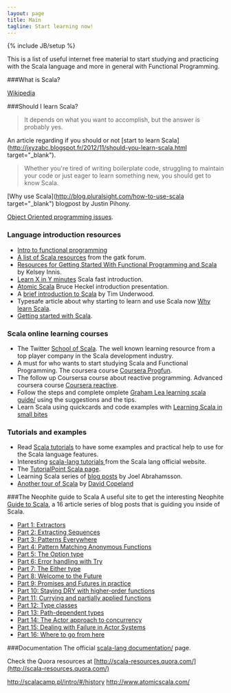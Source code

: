 ```yaml
---
layout: page
title: Main
tagline: Start learning now!
---
```

{% include JB/setup %}

This is a list of useful internet free material to start studying and practicing with the Scala language and more in general with Functional Programming.  

###What is Scala?

<a href="http://en.wikipedia.org/wiki/Scala_%28programming_language%29" target="_blank">Wikipedia</a>

###Should I learn Scala?

> It depends on what you want to accomplish, 
> but the answer is probably yes.

An article regarding if you should or not [start to learn Scala](http://jxyzabc.blogspot.fr/2012/11/should-you-learn-scala.html target="_blank"). 

>Whether you're tired of writing boilerplate code, 
> struggling to maintain your code or just eager to 
> learn something new, you should get to know Scala.

[Why use Scala](http://blog.pluralsight.com/how-to-use-scala target="_blank") blogpost by Justin Pihony. 

[Object Oriented programming issues](http://www.smashcompany.com/technology/object-oriented-programming-is-an-expensive-disaster-which-must-end).

### Language introduction resources
* [Intro to functional programming](http://rafaelcfreire.github.io/2014/10/30/Where-to-start-with-functional-programming/)
* [A list of Scala resources](http://gatkforums.broadinstitute.org/discussion/1897/scala-resources) from the gatk forum.
* [Resources for Getting Started With Functional Programming and Scala](http://nerd.kelseyinnis.com/blog/2013/01/07/resources-for-getting-started-with-functional-programming-and-scala/) by Kelsey Innis.
* [Learn X in Y minutes](http://learnxinyminutes.com/docs/scala/) Scala fast introduction.  
* [Atomic Scala](http://s3-eu-west-1.amazonaws.com/presentations2012/21_presentation.pdf) Bruce Heckel introduction presentation.   
* A [brief introduction to Scala](http://www.slideshare.net/tpunder/a-brief-intro-to-scala) by Tim Underwood.  
* Typesafe article about why starting to learn and use Scala now [Why learn Scala](http://typesafe.com/blog/why-learn-scala "why-learn-scala").  
* [Getting started with Scala](https://www.bionicspirit.com/blog/2013/05/13/getting-started-with-scala.html).  
 
### Scala online learning courses

* The Twitter [School of Scala](https://twitter.github.io/scala_school/ "Twitter Scala School"). The well known learning resource from a top player company in the Scala development industry.  
* A must for who wants to start studying Scala and Functional Programming. The coursera course [Coursera Progfun](https://www.coursera.org/course/progfun).   
* The follow up Coursersa course about reactive programming. Advanced coursera course [Coursera reactive](https://www.coursera.org/course/reactive). 
* Follow the steps and complete omplete [Graham Lea learning scala guide/](http://www.grahamlea.com/2012/11/learning-scala-grahams-guide/) using the suggestions and the tips.  
* Learn Scala using quickcards and code examples with [Learning Scala in small bites](http://matt.might.net/articles/learning-scala-in-small-bites/)

### Tutorials and examples
* Read [Scala tutorials](http://scalatutorials.com/tour/) to have some examples and practical help to use for the Scala language features.  
* Interesting [scala-lang tutorials ](http://docs.scala-lang.org/tutorials/) from the Scala lang official website. 
* The [TutorialPoint Scala page](http://www.tutorialspoint.com/scala/). 
* Learning Scala series of [blog posts](http://joelabrahamsson.com/learning-scala/) by Joel Abrahamsson. 
* [Another tour of Scala](http://naildrivin5.com/scalatour/) by [David Copeland](https://github.com/davetron5000)

###The Neophite guide to Scala
A useful site to get the interesting Neophite [Guide to Scala](http://danielwestheide.com/), a 16 article series of blog posts that is guiding you inside of Scala. 

* [Part 1: Extractors](http://danielwestheide.com/blog/2012/11/21/the-neophytes-guide-to-scala-part-1-extractors.html)    
* [Part 2: Extracting Sequences](http://danielwestheide.com/blog/2012/11/28/the-neophytes-guide-to-scala-part-2-extracting-sequences.html)     
* [Part 3: Patterns Everywhere](http://danielwestheide.com/blog/2012/12/05/the-neophytes-guide-to-scala-part-3-patterns-everywhere.html)      
* [Part 4: Pattern Matching Anonymous Functions](http://danielwestheide.com/blog/2012/12/12/the-neophytes-guide-to-scala-part-4-pattern-matching-anonymous-functions.html)    
* [Part 5: The Option type](http://danielwestheide.com/blog/2012/12/19/the-neophytes-guide-to-scala-part-5-the-option-type.html)  
* [Part 6: Error handling with Try](http://danielwestheide.com/blog/2012/12/26/the-neophytes-guide-to-scala-part-6-error-handling-with-try.html)    
* [Part 7: The Either type](http://danielwestheide.com/blog/2013/01/02/the-neophytes-guide-to-scala-part-7-the-either-type.html)    
* [Part 8: Welcome to the Future](http://danielwestheide.com/blog/2013/01/09/the-neophytes-guide-to-scala-part-8-welcome-to-the-future.html)   
* [Part 9: Promises and Futures in practice](http://danielwestheide.com/blog/2013/01/16/the-neophytes-guide-to-scala-part-9-promises-and-futures-in-practice.html)  
* [Part 10: Staying DRY with higher-order functions](http://danielwestheide.com/blog/2013/01/23/the-neophytes-guide-to-scala-part-10-staying-dry-with-higher-order-functions.html)  
* [Part 11: Currying and partially applied functions](http://danielwestheide.com/blog/2013/01/30/the-neophytes-guide-to-scala-part-11-currying-and-partially-applied-functions.html)   
* [Part 12: Type classes](http://danielwestheide.com/blog/2013/02/06/the-neophytes-guide-to-scala-part-12-type-classes.html)   
* [Part 13: Path-dependent types](http://danielwestheide.com/blog/2013/02/13/the-neophytes-guide-to-scala-part-13-path-dependent-types.html)   
* [Part 14: The Actor approach to concurrency](http://danielwestheide.com/blog/2013/02/27/the-neophytes-guide-to-scala-part-14-the-actor-approach-to-concurrency.html)    
* [Part 15: Dealing with Failure in Actor Systems](http://danielwestheide.com/blog/2013/03/20/the-neophytes-guide-to-scala-part-15-dealing-with-failure-in-actor-systems.html)    
* [Part 16: Where to go from here](http://danielwestheide.com/blog/2013/04/03/the-neophytes-guide-to-scala-part-16-where-to-go-from-here.html)  

###Documentation
The official [scala-lang documentation/](http://www.scala-lang.org/documentation/) page.  

Check the Quora resources at [http://scala-resources.quora.com/](http://scala-resources.quora.com/) 

http://scalacamp.pl/intro/#/history
http://www.atomicscala.com/